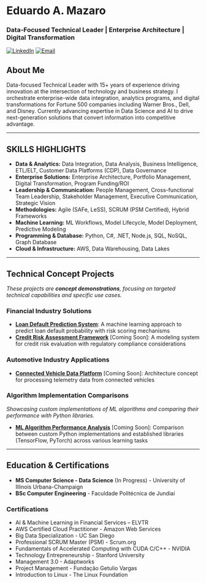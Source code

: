 # Eduardo A. Mazaro
### Data-Focused Technical Leader | Enterprise Architecture | Digital Transformation

[![LinkedIn](https://img.shields.io/badge/LinkedIn-eduardomazaro-blue?style=flat-square&logo=linkedin)](https://linkedin.com/in/eduardomazaro)
[![Email](https://img.shields.io/badge/Email-dev.mazaro%40gmail.com-red?style=flat-square&logo=gmail)](mailto:dev.mazaro@gmail.com)

## About Me

Data-focused Technical Leader with 15+ years of experience driving innovation at the intersection of technology and business strategy. I orchestrate enterprise-wide data integration, analytics programs, and digital transformations for Fortune 500 companies including Warner Bros., Dell, and Disney. Currently advancing expertise in Data Science and AI to drive next-generation solutions that convert information into competitive advantage.

---

## SKILLS HIGHLIGHTS

- **Data & Analytics:** Data Integration, Data Analysis, Business Intelligence, ETL/ELT, Customer Data Platforms (CDP), Data Governance
- **Enterprise Solutions:** Enterprise Architecture, Portfolio Management, Digital Transformation, Program Funding/ROI
- **Leadership & Communication:** People Management, Cross-functional Team Leadership, Stakeholder Management, Executive Communication, Strategic Vision
- **Methodologies:** Agile (SAFe, LeSS), SCRUM (PSM Certified), Hybrid Frameworks
- **Machine Learning:** ML Workflows, Model Lifecycle, Model Deployment, Predictive Modeling
- **Programming & Database:** Python, C#, .NET, Node.js, SQL, NoSQL, Graph Database
- **Cloud & Infrastructure:** AWS, Data Warehousing, Data Lakes

---

## Technical Concept Projects

*These projects are **concept demonstrations**, focusing on targeted technical capabilities and specific use cases.*

### Financial Industry Solutions

* [**Loan Default Prediction System**](https://github.com/DevMazaro/loan-default-prediction): A machine learning approach to predict loan default probability with risk scoring mechanisms
* [**Credit Risk Assessment Framework**](https://github.com/EddieMazaro/credit-risk-model) [Coming Soon]: A modeling system for credit risk evaluation with regulatory compliance considerations

### Automotive Industry Applications

* [**Connected Vehicle Data Platform**](https://github.com/EddieMazaro/connected-vehicle-platform) [Coming Soon]: Architecture concept for processing telemetry data from connected vehicles

### Algorithm Implementation Comparisons

*Showcasing custom implementations of ML algorithms and comparing their performance with Python libraries.*

* [**ML Algorithm Performance Analysis**](https://github.com/EddieMazaro/algorithm-performance) [Coming Soon]: Comparison between custom Python implementations and established libraries (TensorFlow, PyTorch) across various learning tasks
---

## Education & Certifications

- **MS Computer Science - Data Science** (In Progress) - University of Illinois Urbana-Champaign
- **BSc Computer Engineering** - Faculdade Politécnica de Jundiaí

### Certifications
- AI & Machine Learning in Financial Services – ELVTR
- AWS Certified Cloud Practitioner - Amazon Web Services
- Big Data Specialization - UC San Diego
- Professional SCRUM Master (PSM) - Scrum.org
- Fundamentals of Accelerated Computing with CUDA C/C++ - NVIDIA
- Technology Entrepreneurship - Stanford University
- Management 3.0 - Adaptworks
- Project Management - Fundação Getulio Vargas
- Introduction to Linux - The Linux Foundation
